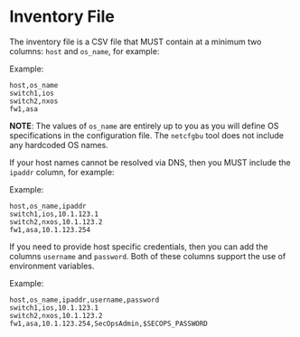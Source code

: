 # Inventory File

The inventory file is a CSV file that MUST contain at a minimum two columns:
`host` and `os_name`, for example:

Example:
```csv
host,os_name
switch1,ios
switch2,nxos
fw1,asa
``` 

**NOTE**:  The values of `os_name` are entirely up to you as you will define OS
           specifications in the configuration file.  The `netcfgbu` tool does
           not include any hardcoded OS names.

If your host names cannot be resolved via DNS, then you MUST include the `ipaddr` column, for example:

Example:
```csv
host,os_name,ipaddr
switch1,ios,10.1.123.1
switch2,nxos,10.1.123.2
fw1,asa,10.1.123.254
``` 

If you need to provide host specific credentials, then you can add the columns `username` and `password`.
Both of these columns support the use of environment variables.

Example:
```csv
host,os_name,ipaddr,username,password
switch1,ios,10.1.123.1
switch2,nxos,10.1.123.2
fw1,asa,10.1.123.254,SecOpsAdmin,$SECOPS_PASSWORD
``` 

